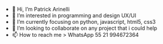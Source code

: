 - 👋 Hi, I’m Patrick Arinelli
- 👀 I’m interested in programming and design UX/UI
- 🌱 I’m currently focusing on python, javascript, html5, css3
- 💞️ I’m looking to collaborate on any project that i could help
- 📫 How to reach me > WhatsApp 55 21 994672364

<!---
par2912/par2912 is a ✨ special ✨ repository because its `README.md` (this file) appears on your GitHub profile.
You can click the Preview link to take a look at your changes.
--->
